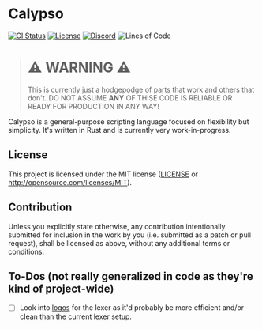 # Calypso

[![CI Status][b3]][l3] [![License][b4]][l4] [![Discord][b1]][l1] ![Lines of Code][b2]

> # :warning: WARNING :warning:
> This is currently just a hodgepodge of parts that work and others that don't. DO NOT ASSUME **ANY** OF THISE CODE IS RELIABLE OR READY FOR PRODUCTION IN ANY WAY!

Calypso is a general-purpose scripting language focused on flexibility but simplicity. It's written in Rust and is currently very work-in-progress.

## License

This project is licensed under the MIT license ([LICENSE](LICENSE) or http://opensource.com/licenses/MIT).

## Contribution

Unless you explicitly state otherwise, any contribution intentionally submitted for inclusion in the work by you (i.e. submitted as a patch or pull request), shall be licensed as above, without any additional terms or conditions.

## To-Dos (not really generalized in code as they're kind of project-wide)

- [ ] Look into [logos](https://github.com/maciejhirsz/logos) for the lexer as it'd probably be more efficient and/or clean than the current lexer setup.

[l1]: https://discord.gg/jRaYGgeeJF
[b1]: https://img.shields.io/badge/discord-%23calypso-informational

[b2]: https://tokei.rs/b1/github/ThePuzzlemaker/Calypso?category=lines

[b3]: https://img.shields.io/travis/com/ThePuzzlemaker/Calypso?label=docs
[l3]: https://travis-ci.com/github/ThePuzzlemaker/Calypso

[b4]: https://img.shields.io/badge/license-MIT-blue.svg
[l4]: ./LICENSE